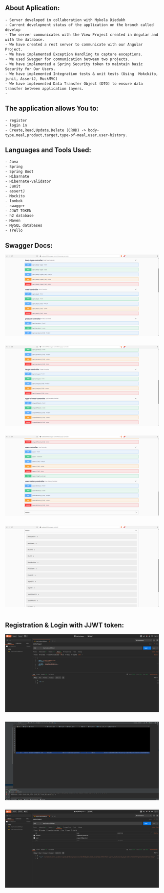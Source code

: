 
## About Aplication:

````
- Server developed in collaboration with Mykola Diedukh
- Current development status of the application on the branch called develop
- The server communicates with the View Project created in Angular and with the database.
- We have created a rest server to communicate with our Angular Project.
- We have implemented Exception Handling to capture exceptions.
- We used Swagger for communication between two projects.
- We have implemented a Spring Security token to maintain basic Security for Our Users.
- We have implemented Integration tests & unit tests (Using  Mokckito, junit, AssertJ, MockMVC)
- We have implemented Data Transfer Object (DTO) to ensure data transfer between application layers.
-
````
## The application allows You to:

````
- register
- login in
- Create,Read,Update,Delete (CRUD) -> body-type,meal,product,target,type-of-meal,user,user-history.
````
## Languages and Tools Used:

````
- Java
- Spring
- Spring Boot
- Hibarnate
- Hibernate-validator
- Junit
- assertJ
- Mockito
- lombok
- swagger
- JJWT TOKEN
- h2 database
- Maven 
- MySQL databases
- Trello
````

## Swagger Docs:

![Screenshot](swagger1.png)
````
````
![Screenshot](swagger2.png)
````
````
![Screenshot](swagger3.png)
````
````
![Screenshot](dto.png)
````
````
## Registration & Login with JJWT token:

![Screenshot](registration1.png)
````
````
![Screenshot](registration2.png)
````
````
![Screenshot](registration3.png)
````
````



